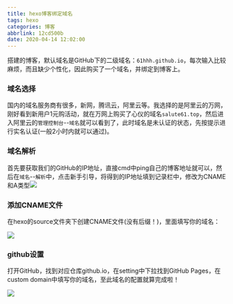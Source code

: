 ```yaml
---
title: hexo博客绑定域名
tags: hexo
categories: 博客
abbrlink: 12cd500b
date: 2020-04-14 12:02:00
---
```


搭建的博客，默认域名是GitHub下的二级域名：`61hhh.github.io`，每次输入比较麻烦，而且缺少个性化，因此购买了一个域名，并绑定到博客上。

<!--more-->

### 域名选择

国内的域名服务商有很多，新网，腾讯云，阿里云等。我选择的是阿里云的万网，刚好看到新用户1元购活动，就在万网上购买了心仪的域名`salute61.top`，然后进入阿里云的`管理控制台`--`域名`就可以看到了，此时域名是未认证的状态，先按提示进行实名认证(一般2小时内就可以通过)。

### 域名解析

首先要获取我们的GitHub的IP地址，直接cmd中ping自己的博客地址就可以，然后在`域名`--`解析`中，点击新手引导，将得到的IP地址填到记录栏中，修改为CNAME和A类型![](https://ae01.alicdn.com/kf/H762ccabff22a463ebdefb802e88344a4v.png)

### 添加CNAME文件

在hexo的source文件夹下创建CNAME文件(没有后缀！)，里面填写你的域名：

![](https://ae01.alicdn.com/kf/Hccac12360b894735bfa5e68ee16784c4J.png)

### github设置

打开GitHub，找到对应仓库github.io，在setting中下拉找到GitHub Pages，在custom domain中填写你的域名，至此域名的配置就算完成啦！

![](https://ae01.alicdn.com/kf/H0479f0ae8b5c4fddb0a32241d472c795E.png)

